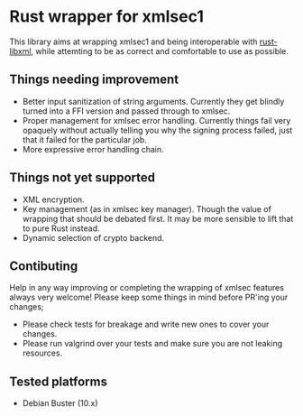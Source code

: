 # Rust wrapper for xmlsec1

This library aims at wrapping xmlsec1 and being interoperable with [rust-libxml](https://github.com/KWARC/rust-libxml), while attemting to be as correct and comfortable to use as possible.

## Things needing improvement

- Better input sanitization of string arguments. Currently they get blindly turned into a FFI version and passed through to xmlsec.
- Proper management for xmlsec error handling. Currently things fail very opaquely without actually telling you why the signing process failed, just that it failed for the particular job.
- More expressive error handling chain.

## Things not yet supported

- XML encryption.
- Key management (as in xmlsec key manager). Though the value of wrapping that should be debated first. It may be more sensible to lift that to pure Rust instead.
- Dynamic selection of crypto backend.

## Contibuting

Help in any way improving or completing the wrapping of xmlsec features always very welcome! Please keep some things in mind before PR'ing your changes;

- Please check tests for breakage and write new ones to cover your changes.
- Please run valgrind over your tests and make sure you are not leaking resources.

## Tested platforms

- Debian Buster (10.x)
